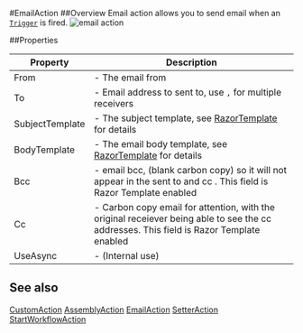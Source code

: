 #EmailAction
##Overview
Email action allows you to send email when an [`Trigger`](Trigger.html) is fired. 
![email action](http://i.imgur.com/FfnjISq.png)

##Properties
<table class="table table-condensed table-bordered">
    <thead>
<tr>
<th>Property</th>
<th>Description</th>
</tr>
</thead>
<tbody>
<tr><td>From</td><td> - The email from</td></tr>
<tr><td>To</td><td> - Email address to sent to, use <code>,</code> for multiple receivers</td></tr>
<tr><td>SubjectTemplate</td><td> - The subject template, see <a href="RazorTemplate.html">RazorTemplate</a> for details </td></tr>
<tr><td>BodyTemplate</td><td> - The email body template, see <a href="RazorTemplate.html">RazorTemplate</a> for details  </td></tr>
<tr><td>Bcc</td><td> - email bcc, (blank carbon copy) so it will not appear in the sent to and cc . This field is Razor Template enabled</td></tr>
<tr><td>Cc</td><td> - Carbon copy email for attention, with the original receiever being able to see the cc addresses. This field is Razor Template enabled </td></tr>
<tr><td>UseAsync</td><td> - (Internal use)</td></tr>
</tbody></table>



## See also

[CustomAction](CustomAction.html)
[AssemblyAction](AssemblyAction.html)
[EmailAction](EmailAction.html)
[SetterAction](SetterAction.html)
[StartWorkflowAction](StartWorkflowAction.html)